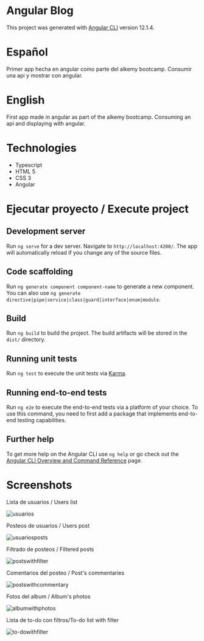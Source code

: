 # Angular Blog

This project was generated with [Angular CLI](https://github.com/angular/angular-cli) version 12.1.4.

# Español

Primer app hecha en angular como parte del alkemy bootcamp. Consumir una api y mostrar con angular.

# English

First app made in angular as part of the alkemy bootcamp. Consuming an api and displaying with angular.

# Technologies
* Typescript
* HTML 5
* CSS 3
* Angular

# Ejecutar proyecto / Execute project

## Development server

Run `ng serve` for a dev server. Navigate to `http://localhost:4200/`. The app will automatically reload if you change any of the source files.

## Code scaffolding

Run `ng generate component component-name` to generate a new component. You can also use `ng generate directive|pipe|service|class|guard|interface|enum|module`.

## Build

Run `ng build` to build the project. The build artifacts will be stored in the `dist/` directory.

## Running unit tests

Run `ng test` to execute the unit tests via [Karma](https://karma-runner.github.io).

## Running end-to-end tests

Run `ng e2e` to execute the end-to-end tests via a platform of your choice. To use this command, you need to first add a package that implements end-to-end testing capabilities.

## Further help

To get more help on the Angular CLI use `ng help` or go check out the [Angular CLI Overview and Command Reference](https://angular.io/cli) page.

# Screenshots

Lista de usuarios / Users list

![usuarios](https://user-images.githubusercontent.com/38327663/147879348-55574725-faff-4b8c-9e11-064f73c6a9b5.png)

Posteos de usuarios / Users post

![usuariosposts](https://user-images.githubusercontent.com/38327663/147879352-87aefefa-ddf6-4292-942b-8161bb4ee567.png)

Filtrado de posteos / Filtered posts

![postswithfilter](https://user-images.githubusercontent.com/38327663/147879354-849796a5-2186-4f9f-8beb-02cb727fc7de.png)

Comentarios del posteo / Post's commentaries

![postswithcommentary](https://user-images.githubusercontent.com/38327663/147879356-99618a37-53c5-4cc5-933a-450827d03fa9.png)

Fotos del album / Album's photos

![albumwithphotos](https://user-images.githubusercontent.com/38327663/147879357-a21568ea-7ca1-43a6-ae40-11f3a8a2475a.png)

Lista de to-do con filtros/To-do list with filter

![to-dowithfilter](https://user-images.githubusercontent.com/38327663/147879360-7c92a900-5534-4e4f-8197-c25cf400ed56.png)

